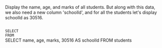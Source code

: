 Display the name, age, and marks of all students.
But along with this data, we also need a new column 'schoolId', and for all the students let's display schoolId as 30516.

<codeblock language="sql" dbName="students1.db" type="exercise" testMode="fixedInput">
<code>
SELECT
FROM
</code>

<solution>
SELECT name, age, marks, 30516 AS schoolId
FROM students
</solution>
</codeblock>